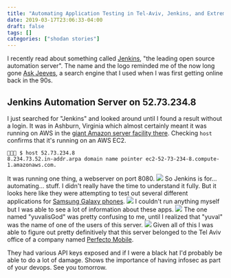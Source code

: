 ```yaml
---
title: "Automating Application Testing in Tel-Aviv, Jenkins, and Extremely Secure Devops"
date: 2019-03-17T23:06:33-04:00
draft: false
tags: []
categories: ["shodan stories"]
---
```


I recently read about something called [Jenkins](https://jenkins.io/), "the leading open source automation server". The name and the logo reminded me of the now long gone [Ask Jeeves](https://en.wikipedia.org/wiki/Ask.com), a search engine that I used when I was first getting online back in the 90s.

## Jenkins Automation Server on 52.73.234.8
I just searched for "Jenkins" and looked around until I found a result without a login. It was in Ashburn, Virginia which almost certainly meant it was running on AWS in the [giant Amazon server facility there](https://www.datacenters.com/amazon-aws-ashburn).
Checking `host` confirms that it's running on an AWS EC2.
```
👻🌵🔮 $ host 52.73.234.8
8.234.73.52.in-addr.arpa domain name pointer ec2-52-73-234-8.compute-1.amazonaws.com.
```
It was running one thing, a webserver on port 8080.
![](/images/100Days/Day73/firstlook.png)
So Jenkins is for... automating... stuff. I didn't really have the time to understand it fully. But it looks here like they were attempting to test out several different applications for [Samsung Galaxy phones](https://www.samsung.com/us/mobile/galaxy/).
![](/images/100Days/Day73/variables.png)
I couldn't run anything myself but I was able to see a lot of information about these apps.
![](/images/100Days/Day73/yaral.png)
The one named "yuvalisGod" was pretty confusing to me, until I realized that "yuval" was the name of one of the users of this server.
![](/images/100Days/Day73/names.png)
Given all of this I was able to figure out pretty definitively that this server belonged to the Tel Aviv office of a company named [Perfecto Mobile](https://www.perfecto.io/).

They had various API keys exposed and if I were a black hat I'd probably be able to do a lot of damage. Shows the importance of having infosec as part of your devops. See you tomorrow.
